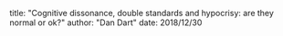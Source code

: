 title: "Cognitive dissonance, double standards and hypocrisy: are they normal or ok?"
author: "Dan Dart"
date: 2018/12/30



